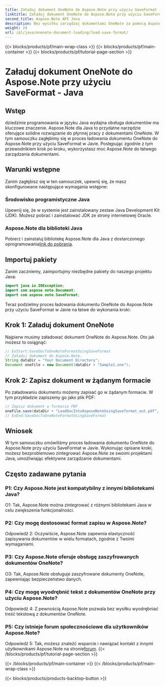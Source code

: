 ```yaml
---
title: Załaduj dokument OneNote do Aspose.Note przy użyciu SaveFormat - Java
linktitle: Załaduj dokument OneNote do Aspose.Note przy użyciu SaveFormat - Java
second_title: Aspose.Note API Java
description: Bez wysiłku zarządzaj dokumentami OneNote za pomocą Aspose.Note dla Java przy użyciu SaveFormat. Zwiększ płynnie możliwości obsługi dokumentów Java dzięki Aspose.Note.
weight: 24
url: /pl/java/onenote-document-loading/load-save-format/
---
```


{{< blocks/products/pf/main-wrap-class >}}
{{< blocks/products/pf/main-container >}}
{{< blocks/products/pf/tutorial-page-section >}}

# Załaduj dokument OneNote do Aspose.Note przy użyciu SaveFormat - Java

## Wstęp

dziedzinie programowania w języku Java wydajna obsługa dokumentów ma kluczowe znaczenie. Aspose.Note dla Java to przydatne narzędzie oferujące solidne rozwiązanie do płynnej pracy z dokumentami OneNote. W tym samouczku zagłębimy się w proces ładowania dokumentu OneNote do Aspose.Note przy użyciu SaveFormat w Javie. Postępując zgodnie z tym przewodnikiem krok po kroku, wykorzystasz moc Aspose.Note do łatwego zarządzania dokumentami.

## Warunki wstępne

Zanim zagłębisz się w ten samouczek, upewnij się, że masz skonfigurowane następujące wymagania wstępne:

### Środowisko programistyczne Java

Upewnij się, że w systemie jest zainstalowany zestaw Java Development Kit (JDK). Możesz pobrać i zainstalować JDK ze strony internetowej Oracle.

### Aspose.Note dla biblioteki Java

 Pobierz i zainstaluj bibliotekę Aspose.Note dla Java z dostarczonego oprogramowania[link do pobrania](https://releases.aspose.com/note/java/).

## Importuj pakiety

Zanim zaczniemy, zaimportujmy niezbędne pakiety do naszego projektu Java:

```java
import java.io.IOException;
import com.aspose.note.Document;
import com.aspose.note.SaveFormat;
```

Teraz podzielmy proces ładowania dokumentu OneNote do Aspose.Note przy użyciu SaveFormat w Javie na łatwe do wykonania kroki:

## Krok 1: Załaduj dokument OneNote

Najpierw musimy załadować dokument OneNote do Aspose.Note. Oto jak możesz to osiągnąć:

```java
// ExStart:SaveDocToOneNoteFormatUsingSaveFormat
// Załaduj dokument do Aspose.Note.
String dataDir = "Your Document Directory";
Document oneFile = new Document(dataDir + "Sample1.one");
```

## Krok 2: Zapisz dokument w żądanym formacie

Po załadowaniu dokumentu możemy zapisać go w żądanym formacie. W tym przykładzie zapiszemy go jako plik PDF:

```java
// Zapisz dokument w formacie PDF
oneFile.save(dataDir + "LoadDocIntoAsposeNoteUsingSaveformat_out.pdf", SaveFormat.Pdf);
// ExEnd:SaveDocToOneNoteFormatUsingSaveFormat
```

## Wniosek

W tym samouczku omówiliśmy proces ładowania dokumentu OneNote do Aspose.Note przy użyciu SaveFormat w Javie. Wykonując opisane kroki, możesz bezproblemowo zintegrować Aspose.Note ze swoimi projektami Java, umożliwiając efektywne zarządzanie dokumentami.

## Często zadawane pytania

### P1: Czy Aspose.Note jest kompatybilny z innymi bibliotekami Java?

O1: Tak, Aspose.Note można zintegrować z różnymi bibliotekami Java w celu zwiększenia funkcjonalności.

### P2: Czy mogę dostosować format zapisu w Aspose.Note?

Odpowiedź 2: Oczywiście, Aspose.Note zapewnia elastyczność zapisywania dokumentów w wielu formatach, zgodnie z Twoimi wymaganiami.

### P3: Czy Aspose.Note oferuje obsługę zaszyfrowanych dokumentów OneNote?

O3: Tak, Aspose.Note obsługuje zaszyfrowane dokumenty OneNote, zapewniając bezpieczeństwo danych.

### P4: Czy mogę wyodrębnić tekst z dokumentów OneNote przy użyciu Aspose.Note?

Odpowiedź 4: Z pewnością Aspose.Note pozwala bez wysiłku wyodrębniać treść tekstową z dokumentów OneNote.

### P5: Czy istnieje forum społecznościowe dla użytkowników Aspose.Note?

 Odpowiedź 5: Tak, możesz znaleźć wsparcie i nawiązać kontakt z innymi użytkownikami Aspose.Note na stronie[forum](https://forum.aspose.com/c/note/28).
{{< /blocks/products/pf/tutorial-page-section >}}

{{< /blocks/products/pf/main-container >}}
{{< /blocks/products/pf/main-wrap-class >}}

{{< blocks/products/products-backtop-button >}}
